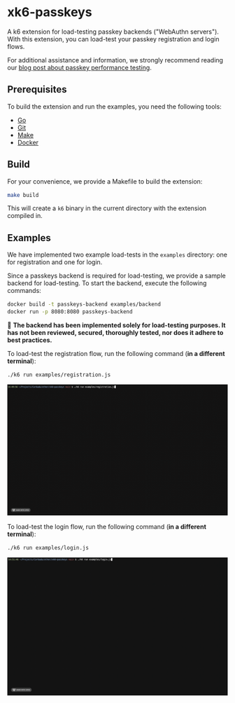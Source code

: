 # xk6-passkeys

A k6 extension for load-testing passkey backends ("WebAuthn servers"). With this extension, you can load-test your passkey registration and login flows.

For additional assistance and information, we strongly recommend reading our [blog post about passkey performance testing](https://www.corbado.com/blog/passkey-performance-testing).

## Prerequisites

To build the extension and run the examples, you need the following tools:

- [Go](https://go.dev/doc/install)
- [Git](https://git-scm.com/downloads)
- [Make](https://www.gnu.org/software/make/)
- [Docker](https://docs.docker.com/get-docker/)

## Build

For your convenience, we provide a Makefile to build the extension:

```bash
make build
```

This will create a `k6` binary in the current directory with the extension compiled in.

## Examples

We have implemented two example load-tests in the `examples` directory: one for registration and one for login.

Since a passkeys backend is required for load-testing, we provide a sample backend for load-testing. To start the backend, execute the following commands:

```bash
docker build -t passkeys-backend examples/backend
docker run -p 8080:8080 passkeys-backend
```

🚨 **The backend has been implemented solely for load-testing purposes. It has not been reviewed, secured, thoroughly tested, nor does it adhere to best practices.**

To load-test the registration flow, run the following command (**in a different terminal**):

```bash
./k6 run examples/registration.js
```

![Running k6 Registration](assets/running_k6_registration.gif)

To load-test the login flow, run the following command (**in a different terminal**):

```bash
./k6 run examples/login.js
```

![Running k6 Registration](assets/running_k6_login.gif)
